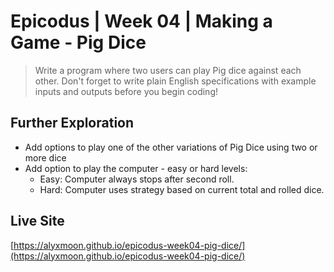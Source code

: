 # Epicodus | Week 04 | Making a Game - Pig Dice

> Write a program where two users can play Pig dice against each other. Don't forget to write plain English specifications with example inputs and outputs before you begin coding!

## Further Exploration
- Add options to play one of the other variations of Pig Dice using two or more dice
- Add option to play the computer - easy or hard levels:
  - Easy: Computer always stops after second roll.
  - Hard: Computer uses strategy based on current total and rolled dice.

## Live Site
[https://alyxmoon.github.io/epicodus-week04-pig-dice/](https://alyxmoon.github.io/epicodus-week04-pig-dice/)